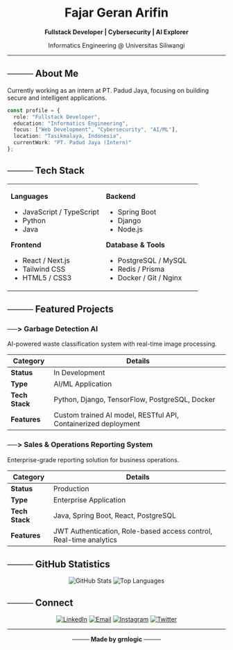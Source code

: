 <div align="center">

# Fajar Geran Arifin

**Fullstack Developer | Cybersecurity | AI Explorer**

Informatics Engineering @ Universitas Siliwangi

---

</div>

## ──── About Me

Currently working as an intern at PT. Padud Jaya, focusing on building secure and intelligent applications.

```typescript
const profile = {
  role: "Fullstack Developer",
  education: "Informatics Engineering",
  focus: ["Web Development", "Cybersecurity", "AI/ML"],
  location: "Tasikmalaya, Indonesia",
  currentWork: "PT. Padud Jaya (Intern)"
};
```

## ──── Tech Stack

<table>
<tr>
<td width="50%">

**Languages**
- JavaScript / TypeScript
- Python
- Java

**Frontend**
- React / Next.js
- Tailwind CSS
- HTML5 / CSS3

</td>
<td width="50%">

**Backend**
- Spring Boot
- Django
- Node.js

**Database & Tools**
- PostgreSQL / MySQL
- Redis / Prisma
- Docker / Git / Nginx

</td>
</tr>
</table>

## ──── Featured Projects

### ──> Garbage Detection AI

AI-powered waste classification system with real-time image processing.

| Category | Details |
|----------|---------|
| **Status** | In Development |
| **Type** | AI/ML Application |
| **Tech Stack** | Python, Django, TensorFlow, PostgreSQL, Docker |
| **Features** | Custom trained AI model, RESTful API, Containerized deployment |

### ──> Sales & Operations Reporting System

Enterprise-grade reporting solution for business operations.

| Category | Details |
|----------|---------|
| **Status** | Production |
| **Type** | Enterprise Application |
| **Tech Stack** | Java, Spring Boot, React, PostgreSQL |
| **Features** | JWT Authentication, Role-based access control, Real-time analytics |

## ──── GitHub Statistics

<div align="center">

![GitHub Stats](https://github-readme-stats.vercel.app/api?username=grnlogic&show_icons=true&theme=dark&hide_border=true&bg_color=0d1117)
![Top Languages](https://github-readme-stats.vercel.app/api/top-langs/?username=grnlogic&layout=compact&theme=dark&hide_border=true&bg_color=0d1117)

</div>

## ──── Connect

<div align="center">

[![LinkedIn](https://img.shields.io/badge/LinkedIn-0077B5?style=flat&logo=linkedin&logoColor=white)](https://www.linkedin.com/in/fajar-arifin-ab8645362/)
[![Email](https://img.shields.io/badge/Email-D14836?style=flat&logo=gmail&logoColor=white)](mailto:237006079@student.unsil.ac.id)
[![Instagram](https://img.shields.io/badge/Instagram-E4405F?style=flat&logo=instagram&logoColor=white)](https://www.instagram.com/supra.y1/)
[![Twitter](https://img.shields.io/badge/Twitter-1DA1F2?style=flat&logo=twitter&logoColor=white)](https://x.com/geran56033)

</div>

---

<div align="center">

**──── Made by grnlogic ────**

</div>
